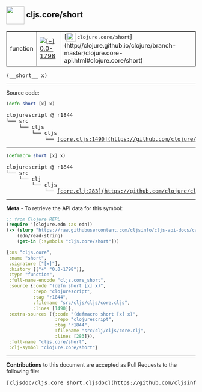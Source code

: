 ## <img width="48px" valign="middle" src="http://i.imgur.com/Hi20huC.png"> cljs.core/short

 <table border="1">
<tr>

<td>function</td>
<td><a href="https://github.com/cljsinfo/cljs-api-docs/tree/0.0-1798"><img valign="middle" alt="[+] 0.0-1798" src="https://img.shields.io/badge/+-0.0--1798-lightgrey.svg"></a> </td>
<td>
[<img height="24px" valign="middle" src="http://i.imgur.com/1GjPKvB.png"> <samp>clojure.core/short</samp>](http://clojure.github.io/clojure/branch-master/clojure.core-api.html#clojure.core/short)
</td>
</tr>
</table>

 <samp>
(__short__ x)<br>
</samp>

---





Source code:

```clj
(defn short [x] x)
```

 <pre>
clojurescript @ r1844
└── src
    └── cljs
        └── cljs
            └── <ins>[core.cljs:1490](https://github.com/clojure/clojurescript/blob/r1844/src/cljs/cljs/core.cljs#L1490)</ins>
</pre>


---

```clj
(defmacro short [x] x)
```

 <pre>
clojurescript @ r1844
└── src
    └── clj
        └── cljs
            └── <ins>[core.clj:283](https://github.com/clojure/clojurescript/blob/r1844/src/clj/cljs/core.clj#L283)</ins>
</pre>

---

__Meta__ - To retrieve the API data for this symbol:

```clj
;; from Clojure REPL
(require '[clojure.edn :as edn])
(-> (slurp "https://raw.githubusercontent.com/cljsinfo/cljs-api-docs/catalog/cljs-api.edn")
    (edn/read-string)
    (get-in [:symbols "cljs.core/short"]))
```

```clj
{:ns "cljs.core",
 :name "short",
 :signature ["[x]"],
 :history [["+" "0.0-1798"]],
 :type "function",
 :full-name-encode "cljs.core_short",
 :source {:code "(defn short [x] x)",
          :repo "clojurescript",
          :tag "r1844",
          :filename "src/cljs/cljs/core.cljs",
          :lines [1490]},
 :extra-sources ({:code "(defmacro short [x] x)",
                  :repo "clojurescript",
                  :tag "r1844",
                  :filename "src/clj/cljs/core.clj",
                  :lines [283]}),
 :full-name "cljs.core/short",
 :clj-symbol "clojure.core/short"}

```

---

__Contributions__ to this document are accepted as Pull Requests to the following file:

 <pre>
[cljsdoc/cljs.core_short.cljsdoc](https://github.com/cljsinfo/cljs-api-docs/blob/master/cljsdoc/cljs.core_short.cljsdoc)
</pre>

